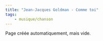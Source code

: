 ```yaml
---
title: "Jean-Jacques Goldman - Comme toi"
tags:
    - musique/chanson
---
```


Page créée automatiquement, mais vide.
